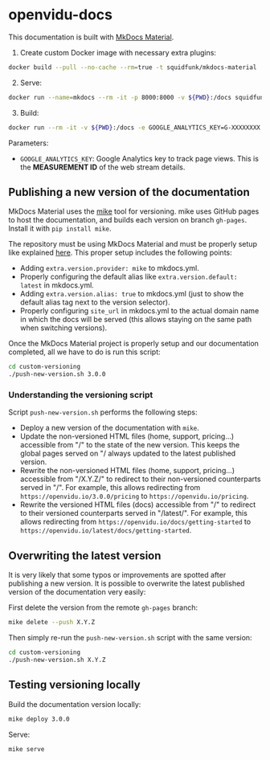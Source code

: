 # openvidu-docs

This documentation is built with [MkDocs Material](https://squidfunk.github.io/mkdocs-material/).

1. Create custom Docker image with necessary extra plugins:

```bash
docker build --pull --no-cache --rm=true -t squidfunk/mkdocs-material .
```

2. Serve:

```bash
docker run --name=mkdocs --rm -it -p 8000:8000 -v ${PWD}:/docs squidfunk/mkdocs-material
```

3. Build:

```bash
docker run --rm -it -v ${PWD}:/docs -e GOOGLE_ANALYTICS_KEY=G-XXXXXXXX squidfunk/mkdocs-material build
```

Parameters:

- `GOOGLE_ANALYTICS_KEY`: Google Analytics key to track page views. This is the **MEASUREMENT ID** of the web stream details.

## Publishing a new version of the documentation

MkDocs Material uses the [mike](https://github.com/jimporter/mike) tool for versioning. mike uses GitHub pages to host the documentation, and builds each version on branch `gh-pages`. Install it with `pip install mike`.

The repository must be using MkDocs Material and must be properly setup like explained [here](https://squidfunk.github.io/mkdocs-material/setup/setting-up-versioning/). This proper setup includes the following points:

- Adding `extra.version.provider: mike` to mkdocs.yml.
- Properly configuring the default alias like `extra.version.default: latest` in mkdocs.yml.
- Adding `extra.version.alias: true` to mkdocs.yml (just to show the default alias tag next to the version selector).
- Properly configuring `site_url` in mkdocs.yml to the actual domain name in which the docs will be served (this allows staying on the same path when switching versions).

Once the MkDocs Material project is properly setup and our documentation completed, all we have to do is run this script:

```bash
cd custom-versioning
./push-new-version.sh 3.0.0
```

### Understanding the versioning script

Script `push-new-version.sh` performs the following steps:

- Deploy a new version of the documentation with `mike`.
- Update the non-versioned HTML files (home, support, pricing...) accessible from "/" to the state of the new version. This keeps the global pages served on "/ always updated to the latest published version.
- Rewrite the non-versioned HTML files (home, support, pricing...) accessible from "/X.Y.Z/" to redirect to their non-versioned counterparts served in "/". For example, this allows redirecting from `https://openvidu.io/3.0.0/pricing` to `https://openvidu.io/pricing`.
- Rewrite the versioned HTML files (docs) accessible from "/" to redirect to their versioned counterparts served in "/latest/". For example, this allows redirecting from `https://openvidu.io/docs/getting-started` to `https://openvidu.io/latest/docs/getting-started`.

## Overwriting the latest version

It is very likely that some typos or improvements are spotted after publishing a new version. It is possible to overwrite the latest published version of the documentation very easily:

First delete the version from the remote `gh-pages` branch:

```bash
mike delete --push X.Y.Z
```

Then simply re-run the `push-new-version.sh` script with the same version:

```bash
cd custom-versioning
./push-new-version.sh X.Y.Z
```

## Testing versioning locally

Build the documentation version locally:

```bash
mike deploy 3.0.0
```

Serve:

```bash
mike serve
```
